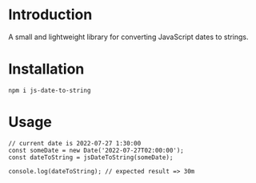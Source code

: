 # Introduction
A small and lightweight library for converting JavaScript dates to strings.

# Installation
```
npm i js-date-to-string
```

# Usage
```
// current date is 2022-07-27 1:30:00
const someDate = new Date('2022-07-27T02:00:00');
const dateToString = jsDateToString(someDate);

console.log(dateToString); // expected result => 30m
```
